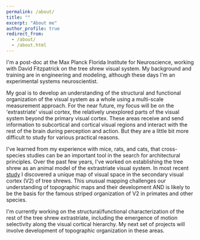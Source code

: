 ```yaml
---
permalink: /about/
title: ""
excerpt: "About me"
author_profile: true
redirect_from: 
  - /about/
  - /about.html
---
```

I'm a post-doc at the Max Planck Florida Institute for Neuroscience, working with David Fitzpatrick on the tree shrew visual system. My background and training are in engineering and modeling, although these days I'm an experimental systems neuroscientist.

My goal is to develop an understanding of the structural and functional organization of the visual system as a whole using a multi-scale measurement approach. For the near future, my focus will be on the 'extrastriate' visual cortex, the relatively unexplored parts of the visual system beyond the primary visual cortex. These areas receive and send information to subcortical and cortical visual regions and interact with the rest of the brain during perception and action. But they are a little bit more difficult to study for various practical reasons.

I've learned from my experience with mice, rats, and cats, that cross-species studies can be an important tool in the search for architectural principles. Over the past few years, I've worked on establishing the tree shrew as an animal model of the extrastriate visual system. In most recent [study](https://www.biorxiv.org/content/10.1101/2020.12.08.416651v3) I discovered a unique map of visual space in the secondary visual cortex (V2) of tree shrews. This unusual mapping challenges our understanding of topographic maps and their development AND is likely to be the basis for the famous striped organization of V2 in primates and other species.

I'm currently working on the structural/functional characterization of the rest of the tree shrew extrastriate, including the emergence of motion selectivity along the visual cortical hierarchy. My next set of projects will involve development of topographic organization in these areas.